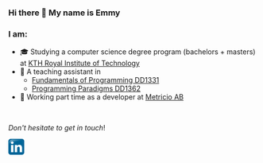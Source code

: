 ### Hi there 👋 My name is Emmy

### I am:

* 🎓 Studying a computer science degree program (bachelors + masters) at [KTH Royal Institute of Technology](https://www.kth.se/en/studies)
* 📝 A teaching assistant in
  * [Fundamentals of Programming DD1331](https://www.kth.se/student/kurser/kurs/DD1331)
  * [Programming Paradigms DD1362](https://www.kth.se/student/kurser/kurs/dd1362)
* 💼 Working part time as a developer at [Metricio AB](https://www.metricio.se/)

<br />

_Don't hesitate to get in touch_!

[<img height="32px" src="./logos/linkedin.png" />](https://linkedin.com/in/emmy-yin-74b909173)
